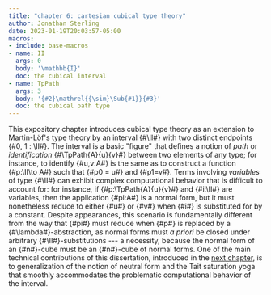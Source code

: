 ```yaml
---
title: "chapter 6: cartesian cubical type theory"
author: Jonathan Sterling
date: 2023-01-19T20:03:57-05:00
macros: 
- include: base-macros
- name: II
  args: 0
  body: '\mathbb{I}'
  doc: the cubical interval
- name: TpPath
  args: 3
  body: '{#2}\mathrel{{\sim}\Sub{#1}}{#3}'
  doc: the cubical path type
---
```


This expository chapter introduces cubical type theory as an extension to Martin-Löf's type theory by an interval {#\II#} with two distinct endpoints {#0, 1 : \II#}. The interval is a basic "figure" that defines a notion of *path* or *identification* {#\TpPath{A}{u}{v}#} between two elements of any type; for instance, to identify {#u,v:A#} is the same as to construct a function {#p:\II\to A#} such that {#p0 = u#} and {#p1=v#}. Terms involving *variables* of type {#\II#} can exhibit complex computational behavior that is difficult to account for: for instance, if {#p:\TpPath{A}{u}{v}#} and {#i:\II#} are variables, then the application {#pi:A#} is a normal form, but it must nonetheless reduce to either {#u#} or {#v#} when {#i#} is substituted for by a constant. Despite appearances, this scenario is fundamentally different from the way that {#pi#} must reduce when {#p#} is replaced
by a {#\lambda#}-abstraction, as normal forms must *a priori* be closed under arbitrary {#\II#}-substitutions --- a necessity, because the normal form of an {#n#}-cube must be an {#n#}-cube of normal forms. One of the main technical contributions of this dissertation, introduced in the [next chapter](jms-0014), is to generalization of the notion of neutral form and the Tait saturation yoga that smoothly accommodates the problematic computational behavior of the interval.
